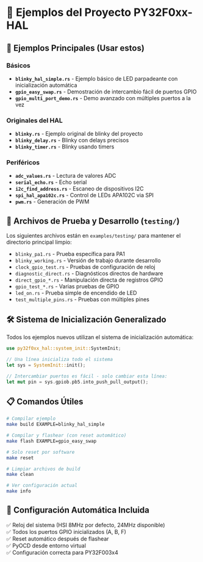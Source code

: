 # 📁 Ejemplos del Proyecto PY32F0xx-HAL

## 🚀 Ejemplos Principales (Usar estos)

### **Básicos**
- **`blinky_hal_simple.rs`** - Ejemplo básico de LED parpadeante con inicialización automática
- **`gpio_easy_swap.rs`** - Demostración de intercambio fácil de puertos GPIO  
- **`gpio_multi_port_demo.rs`** - Demo avanzado con múltiples puertos a la vez

### **Originales del HAL**
- **`blinky.rs`** - Ejemplo original de blinky del proyecto
- **`blinky_delay.rs`** - Blinky con delays precisos
- **`blinky_timer.rs`** - Blinky usando timers

### **Periféricos**
- **`adc_values.rs`** - Lectura de valores ADC
- **`serial_echo.rs`** - Echo serial
- **`i2c_find_address.rs`** - Escaneo de dispositivos I2C
- **`spi_hal_apa102c.rs`** - Control de LEDs APA102C via SPI
- **`pwm.rs`** - Generación de PWM

## 🧪 Archivos de Prueba y Desarrollo (`testing/`)

Los siguientes archivos están en `examples/testing/` para mantener el directorio principal limpio:

- `blinky_pa1.rs` - Prueba específica para PA1
- `blinky_working.rs` - Versión de trabajo durante desarrollo  
- `clock_gpio_test.rs` - Pruebas de configuración de reloj
- `diagnostic_direct.rs` - Diagnósticos directos de hardware
- `direct_gpio_*.rs` - Manipulación directa de registros GPIO
- `gpio_test_*.rs` - Varias pruebas de GPIO
- `led_on.rs` - Prueba simple de encendido de LED
- `test_multiple_pins.rs` - Pruebas con múltiples pines

## 🛠️ Sistema de Inicialización Generalizado

Todos los ejemplos nuevos utilizan el sistema de inicialización automática:

```rust
use py32f0xx_hal::system_init::SystemInit;

// Una línea inicializa todo el sistema
let sys = SystemInit::init();

// Intercambiar puertos es fácil - solo cambiar esta línea:
let mut pin = sys.gpiob.pb5.into_push_pull_output();
```

## 📋 Comandos Útiles

```bash
# Compilar ejemplo
make build EXAMPLE=blinky_hal_simple

# Compilar y flashear (con reset automático)  
make flash EXAMPLE=gpio_easy_swap

# Solo reset por software
make reset

# Limpiar archivos de build
make clean

# Ver configuración actual
make info
```

## 🎯 Configuración Automática Incluida

✅ Reloj del sistema (HSI 8MHz por defecto, 24MHz disponible)  
✅ Todos los puertos GPIO inicializados (A, B, F)  
✅ Reset automático después de flashear  
✅ PyOCD desde entorno virtual  
✅ Configuración correcta para PY32F003x4
